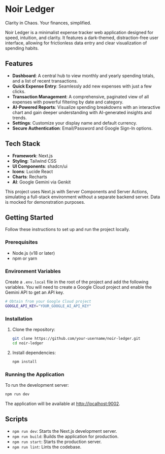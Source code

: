 # Noir Ledger

Clarity in Chaos. Your finances, simplified.

Noir Ledger is a minimalist expense tracker web application designed for speed, intuition, and clarity. It features a dark-themed, distraction-free user interface, allowing for frictionless data entry and clear visualization of spending habits.

## Features

- **Dashboard**: A central hub to view monthly and yearly spending totals, and a list of recent transactions.
- **Quick Expense Entry**: Seamlessly add new expenses with just a few clicks.
- **Transaction Management**: A comprehensive, paginated view of all expenses with powerful filtering by date and category.
- **AI-Powered Reports**: Visualize spending breakdowns with an interactive chart and gain deeper understanding with AI-generated insights and trends.
- **Settings**: Customize your display name and default currency.
- **Secure Authentication**: Email/Password and Google Sign-In options.

## Tech Stack

- **Framework**: Next.js
- **Styling**: Tailwind CSS
- **UI Components**: shadcn/ui
- **Icons**: Lucide React
- **Charts**: Recharts
- **AI**: Google Gemini via Genkit

This project uses Next.js with Server Components and Server Actions, simulating a full-stack environment without a separate backend server. Data is mocked for demonstration purposes.

## Getting Started

Follow these instructions to set up and run the project locally.

### Prerequisites

- Node.js (v18 or later)
- npm or yarn

### Environment Variables

Create a `.env.local` file in the root of the project and add the following variables. You will need to create a Google Cloud project and enable the Gemini API to get an API key.

```bash
# Obtain from your Google Cloud project
GOOGLE_API_KEY="YOUR_GOOGLE_AI_API_KEY"
```

### Installation

1.  Clone the repository:
    ```bash
    git clone https://github.com/your-username/noir-ledger.git
    cd noir-ledger
    ```

2.  Install dependencies:
    ```bash
    npm install
    ```

### Running the Application

To run the development server:

```bash
npm run dev
```

The application will be available at [http://localhost:9002](http://localhost:9002).

## Scripts

- `npm run dev`: Starts the Next.js development server.
- `npm run build`: Builds the application for production.
- `npm run start`: Starts the production server.
- `npm run lint`: Lints the codebase.
